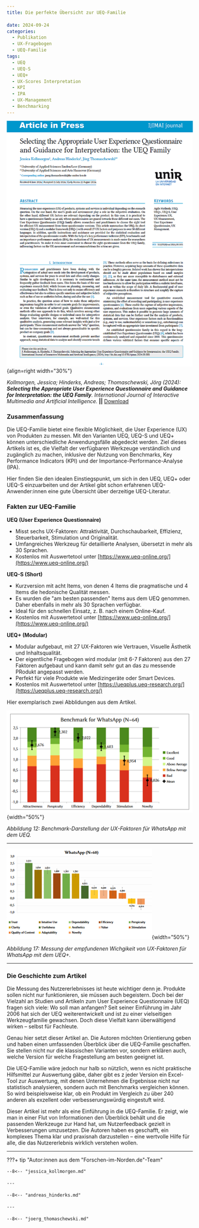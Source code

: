 ```yaml
---
title: Die perfekte Übersicht zur UEQ-Familie

date: 2024-09-24
categories:
  - Publikation
  - UX-Fragebogen
  - UEQ-Familie
tags:
  - UEQ
  - UEQ-S
  - UEQ+
  - UX-Scores Interpretation
  - KPI
  - IPA
  - UX-Management
  - Benchmarking
---
```


![Artikel Auswahl des geeigneten UX-Fragebogens aus der UEQ-Familie](assets/2024-article-UEQ-Family.png){align=right width="30%"}

*Kollmorgen, Jessica; Hinderks, Andreas; Thomaschewski, Jörg (2024): __Selecting the Appropriate User Experience Questionnaire and Guidance for Interpretation: the UEQ Family__. International Journal of Interactive Multimedia and Artificial Intelligence.* **||** [Download](https://www.ijimai.org/journal/sites/default/files/2024-08/ip2024_08_005.pdf)

### Zusammenfassung


Die UEQ-Familie bietet eine flexible Möglichkeit, die User Experience (UX) von Produkten zu messen. Mit den Varianten UEQ, UEQ-S und UEQ+ können unterschiedliche Anwendungsfälle abgedeckt werden. Ziel dieses Artikels ist es, die Vielfalt der verfügbaren Werkzeuge verständlich und zugänglich zu machen, inklusive der Nutzung von Benchmarks, Key Performance Indicators (KPI) und der Importance-Performance-Analyse (IPA).

Hier finden Sie den idealen Einstiegspunkt, um sich in den UEQ, UEQ+ oder UEQ-S einzuarbeiten und der Artikel gibt schon erfahrenen UEQ-Anwender:innen eine gute Übersicht über derzeitige UEQ-Literatur. 

<!-- more -->

### Fakten zur UEQ-Familie

**UEQ (User Experience Questionnaire)**

  - Misst sechs UX-Faktoren: Attraktivität, Durchschaubarkeit, Effizienz, Steuerbarkeit, Stimulation und Originalität.
  - Umfangreiches Werkzeug für detaillierte Analysen, übersetzt in mehr als 30 Sprachen.
  - Kostenlos mit Auswertetool unter [https://www.ueq-online.org/](https://www.ueq-online.org/)

**UEQ-S (Short)**

  - Kurzversion mit acht Items, von denen 4 Items die pragmatische und 4 Items die hedonische Qualität messen.
  - Es wurden die "am besten passenden" Items aus dem UEQ genommen. Daher ebenfalls in mehr als 30 Sprachen verfügbar.
  - Ideal für den schnellen Einsatz, z. B. nach einem Online-Kauf. 
  - Kostenlos mit Auswertetool unter [https://www.ueq-online.org/](https://www.ueq-online.org/) 

**UEQ+ (Modular)**

  - Modular aufgebaut, mit 27 UX-Faktoren wie Vertrauen, Visuelle Ästhetik und Inhaltsqualität.
  - Der eigentliche Fragebogen wird modular (mit 6-7 Faktoren) aus den 27 Faktoren aufgebaut und kann damit sehr gut an das zu messende PRodukt angepasst werden.
  - Perfekt für viele Produkte wie Medizingeräte oder Smart Devices. 
  - Kostenlos mit Auswertetool unter [https://ueqplus.ueq-research.org/](https://ueqplus.ueq-research.org/) 

Hier exemplarisch zwei Abblidungen aus dem Artikel.

![UEQ-Benchmark-Darstellung für WhatsApp](assets/2024-09-04-Fig12-Benchmark.png){width="50%"}

*Abbildung 12: Benchmark-Darstellung der UX-Faktoren für WhatsApp mit dem UEQ.*

---

![UEQ+-Improtance-Rating für WhatsApp](assets/2024-09-04-Fig17-Importance.png){width="50%"}

*Abbildung 17: Messung der empfundenen Wichgikeit von UX-Faktoren für WhatsApp mit dem UEQ+.*


---


### Die Geschichte zum Artikel
Die Messung des Nutzererlebnisses ist heute wichtiger denn je. Produkte sollen nicht nur funktionieren, sie müssen auch begeistern. Doch bei der Vielzahl an Studien und Artikeln zum User Experience Questionnaire (UEQ) fragen sich viele: Wo soll man anfangen? Seit seiner Einführung im Jahr 2006 hat sich der UEQ weiterentwickelt und ist zu einer vielseitigen Werkzeugfamilie gewachsen. Doch diese Vielfalt kann überwältigend wirken – selbst für Fachleute.

Genau hier setzt dieser Artikel an. Die Autoren möchten Orientierung geben und haben einen umfassenden Überblick über die UEQ-Familie geschaffen. Sie stellen nicht nur die klassischen Varianten vor, sondern erklären auch, welche Version für welche Fragestellung am besten geeignet ist.

Die UEQ-Familie wäre jedoch nur halb so nützlich, wenn es nicht praktische Hilfsmittel zur Auswertung gäbe, daher gibt es z jeder Version ein Excel-Tool zur Auswertung, mit denen Unternehmen die Ergebnisse nicht nur statistisch analysieren, sondern auch mit Benchmarks vergleichen können. So wird beispielsweise klar, ob ein Produkt im Vergleich zu über 240 anderen als exzellent oder verbesserungswürdig eingestuft wird.

Dieser Artikel ist mehr als eine Einführung in die UEQ-Familie. Er zeigt, wie man in einer Flut von Informationen den Überblick behält und die passenden Werkzeuge zur Hand hat, um Nutzerfeedback gezielt in Verbesserungen umzusetzen. Die Autoren haben es geschafft, ein komplexes Thema klar und praxisnah darzustellen – eine wertvolle Hilfe für alle, die das Nutzererlebnis wirklich verstehen wollen.

---

???+ tip "Autor:innen aus dem "Forschen-im-Norden.de"-Team"


    --8<-- "jessica_kollmorgen.md"

    --- 
    
    --8<-- "andreas_hinderks.md"

    --- 
    
    --8<-- "joerg_thomaschewski.md"


